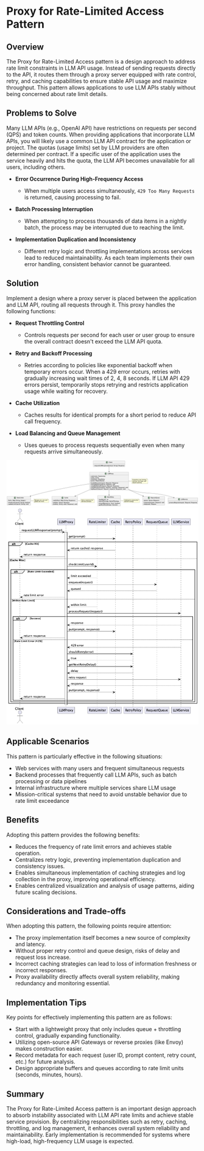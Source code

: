 # Proxy for Rate-Limited Access Pattern

## Overview

The Proxy for Rate-Limited Access pattern is a design approach to address rate limit constraints in LLM API usage. Instead of sending requests directly to the API, it routes them through a proxy server equipped with rate control, retry, and caching capabilities to ensure stable API usage and maximize throughput. This pattern allows applications to use LLM APIs stably without being concerned about rate limit details.

## Problems to Solve

Many LLM APIs (e.g., OpenAI API) have restrictions on requests per second (QPS) and token counts. When providing applications that incorporate LLM APIs, you will likely use a common LLM API contract for the application or project. The quotas (usage limits) set by LLM providers are often determined per contract. If a specific user of the application uses the service heavily and hits the quota, the LLM API becomes unavailable for all users, including others.

- **Error Occurrence During High-Frequency Access**
   - When multiple users access simultaneously, `429 Too Many Requests` is returned, causing processing to fail.

- **Batch Processing Interruption**
   - When attempting to process thousands of data items in a nightly batch, the process may be interrupted due to reaching the limit.

- **Implementation Duplication and Inconsistency**
   - Different retry logic and throttling implementations across services lead to reduced maintainability. As each team implements their own error handling, consistent behavior cannot be guaranteed.

## Solution

Implement a design where a proxy server is placed between the application and LLM API, routing all requests through it. This proxy handles the following functions:

- **Request Throttling Control**
   - Controls requests per second for each user or user group to ensure the overall contract doesn't exceed the LLM API quota.

- **Retry and Backoff Processing**
   - Retries according to policies like exponential backoff when temporary errors occur. When a 429 error occurs, retries with gradually increasing wait times of 2, 4, 8 seconds. If LLM API 429 errors persist, temporarily stops retrying and restricts application usage while waiting for recovery.

- **Cache Utilization**
   - Caches results for identical prompts for a short period to reduce API call frequency.

- **Load Balancing and Queue Management**
   - Uses queues to process requests sequentially even when many requests arrive simultaneously.

![img](uml/images/proxy_for_rate_limited_access_pattern_class_diagram.png)
![img](uml/images/proxy_for_rate_limited_access_pattern_sequence_diagram.png)

## Applicable Scenarios

This pattern is particularly effective in the following situations:

- Web services with many users and frequent simultaneous requests
- Backend processes that frequently call LLM APIs, such as batch processing or data pipelines
- Internal infrastructure where multiple services share LLM usage
- Mission-critical systems that need to avoid unstable behavior due to rate limit exceedance

## Benefits

Adopting this pattern provides the following benefits:

- Reduces the frequency of rate limit errors and achieves stable operation.
- Centralizes retry logic, preventing implementation duplication and consistency issues.
- Enables simultaneous implementation of caching strategies and log collection in the proxy, improving operational efficiency.
- Enables centralized visualization and analysis of usage patterns, aiding future scaling decisions.

## Considerations and Trade-offs

When adopting this pattern, the following points require attention:

- The proxy implementation itself becomes a new source of complexity and latency.
- Without proper retry control and queue design, risks of delay and request loss increase.
- Incorrect caching strategies can lead to loss of information freshness or incorrect responses.
- Proxy availability directly affects overall system reliability, making redundancy and monitoring essential.

## Implementation Tips

Key points for effectively implementing this pattern are as follows:

- Start with a lightweight proxy that only includes queue + throttling control, gradually expanding functionality.
- Utilizing open-source API Gateways or reverse proxies (like Envoy) makes construction easier.
- Record metadata for each request (user ID, prompt content, retry count, etc.) for future analysis.
- Design appropriate buffers and queues according to rate limit units (seconds, minutes, hours).

## Summary

The Proxy for Rate-Limited Access pattern is an important design approach to absorb instability associated with LLM API rate limits and achieve stable service provision. By centralizing responsibilities such as retry, caching, throttling, and log management, it enhances overall system reliability and maintainability. Early implementation is recommended for systems where high-load, high-frequency LLM usage is expected.
